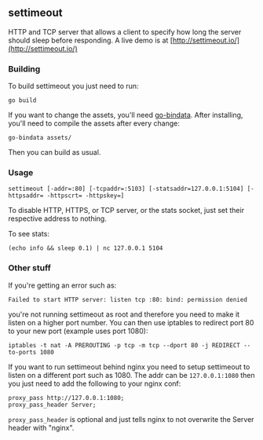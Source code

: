 ## settimeout

HTTP and TCP server that allows a client to specify how long the server should
sleep before responding. A live demo is at [http://settimeout.io/](http://settimeout.io/)

### Building

To build settimeout you just need to run:
```
go build
```

If you want to change the assets, you'll need [go-bindata](http://github.com/jteeuwen/go-bindata/).
After installing, you'll need to compile the assets after every change:
```
go-bindata assets/
```
Then you can build as usual.

### Usage

```
settimeout [-addr=:80] [-tcpaddr=:5103] [-statsaddr=127.0.0.1:5104] [-httpsaddr= -httpscrt= -httpskey=]
```
To disable HTTP, HTTPS, or TCP server, or the stats socket, just set their respective address to nothing.

To see stats:
```
(echo info && sleep 0.1) | nc 127.0.0.1 5104
```

### Other stuff

If you're getting an error such as:
```
Failed to start HTTP server: listen tcp :80: bind: permission denied
```
you're not running settimeout as root and therefore you need to make it listen on a higher port number.
You can then use iptables to redirect port 80 to your new port (example uses port 1080):

```
iptables -t nat -A PREROUTING -p tcp -m tcp --dport 80 -j REDIRECT --to-ports 1080
```

If you want to run settimeout behind nginx you need to setup settimeout to listen on a different port
such as 1080. The addr can be `127.0.0.1:1080` then you just need to add the following to your nginx conf:
```
proxy_pass http://127.0.0.1:1080;
proxy_pass_header Server;
```
`proxy_pass_header` is optional and just tells nginx to not overwrite the Server header with "nginx".